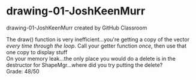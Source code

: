 # drawing-01-JoshKeenMurr
drawing-01-JoshKeenMurr created by GitHub Classroom   

The draw() function is very inefficient...you're getting a copy of the vector *every time through the loop*. Call your getter function *once*, then use that one copy to display stuff   
On your memory leak...the only place you would do a delete is in the destructor for ShapeMgr...where did you try putting the delete?   
Grade: 48/50
